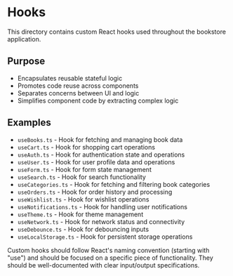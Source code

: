 # Hooks

This directory contains custom React hooks used throughout the bookstore application.

## Purpose
- Encapsulates reusable stateful logic
- Promotes code reuse across components
- Separates concerns between UI and logic
- Simplifies component code by extracting complex logic

## Examples
- `useBooks.ts` - Hook for fetching and managing book data
- `useCart.ts` - Hook for shopping cart operations
- `useAuth.ts` - Hook for authentication state and operations
- `useUser.ts` - Hook for user profile data and operations
- `useForm.ts` - Hook for form state management
- `useSearch.ts` - Hook for search functionality
- `useCategories.ts` - Hook for fetching and filtering book categories
- `useOrders.ts` - Hook for order history and processing
- `useWishlist.ts` - Hook for wishlist operations
- `useNotifications.ts` - Hook for handling user notifications
- `useTheme.ts` - Hook for theme management
- `useNetwork.ts` - Hook for network status and connectivity
- `useDebounce.ts` - Hook for debouncing inputs
- `useLocalStorage.ts` - Hook for persistent storage operations

Custom hooks should follow React's naming convention (starting with "use") and should be focused on a specific piece of functionality. They should be well-documented with clear input/output specifications.